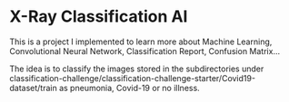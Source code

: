 # X-Ray Classification AI

This is a project I implemented to learn more about Machine Learning, Convolutional Neural Network, Classification Report, Confusion Matrix...

The idea is to classify the images stored in the subdirectories under classification-challenge/classification-challenge-starter/Covid19-dataset/train as pneumonia, Covid-19 or no illness.
